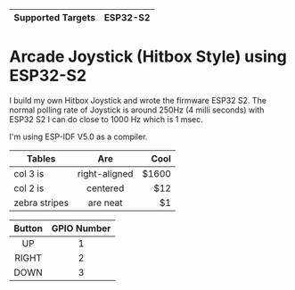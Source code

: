 | Supported Targets | ESP32-S2 
| ----------------- | -------- 

# Arcade Joystick (Hitbox Style) using ESP32-S2

I build my own Hitbox Joystick and wrote the firmware ESP32 S2. The normal polling rate of Joystick is around 250Hz (4 milli seconds) with ESP32 S2 I can do close to 1000 Hz which is 1 msec. 

I'm using ESP-IDF V5.0 as a compiler. 

| Tables        | Are           | Cool  |
| ------------- |:-------------:| -----:|
| col 3 is      | right-aligned | $1600 |
| col 2 is      | centered      |   $12 |
| zebra stripes | are neat      |    $1 |

| Button        | GPIO Number   |
| :-----------: |:-------------:|
| UP            | 1             |
| RIGHT         | 2             |
| DOWN          | 3             |

